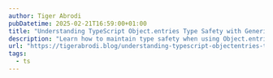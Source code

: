 ```yaml
---
author: Tiger Abrodi
pubDatetime: 2025-02-21T16:59:00+01:00
title: "Understanding TypeScript Object.entries Type Safety with Generic Types"
description: "Learn how to maintain type safety when using Object.entries in TypeScript by creating custom generic types that preserve key-value type relationships in your objects."
url: "https://tigerabrodi.blog/understanding-typescript-objectentries-type-safety-with-generic-types"
tags:
  - ts
---
```

